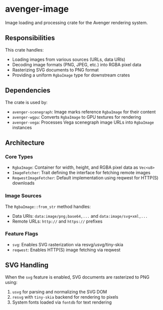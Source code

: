 # avenger-image

Image loading and processing crate for the Avenger rendering system.

## Responsibilities

This crate handles:
- Loading images from various sources (URLs, data URIs)
- Decoding image formats (PNG, JPEG, etc.) into RGBA pixel data
- Rasterizing SVG documents to PNG format
- Providing a uniform `RgbaImage` type for downstream crates

## Dependencies

The crate is used by:
- `avenger-scenegraph`: Image marks reference `RgbaImage` for their content
- `avenger-wgpu`: Converts `RgbaImage` to GPU textures for rendering
- `avenger-vega`: Processes Vega scenegraph image URLs into `RgbaImage` instances

## Architecture

### Core Types

- `RgbaImage`: Container for width, height, and RGBA pixel data as `Vec<u8>`
- `ImageFetcher`: Trait defining the interface for fetching remote images
- `ReqwestImageFetcher`: Default implementation using reqwest for HTTP(S) downloads

### Image Sources

The `RgbaImage::from_str` method handles:
- Data URIs: `data:image/png;base64,...` and `data:image/svg+xml,...`
- Remote URLs: `http://` and `https://` prefixes

### Feature Flags

- `svg`: Enables SVG rasterization via resvg/usvg/tiny-skia
- `reqwest`: Enables HTTP(S) image fetching via reqwest

## SVG Handling

When the `svg` feature is enabled, SVG documents are rasterized to PNG using:
1. `usvg` for parsing and normalizing the SVG DOM
2. `resvg` with `tiny-skia` backend for rendering to pixels
3. System fonts loaded via `fontdb` for text rendering